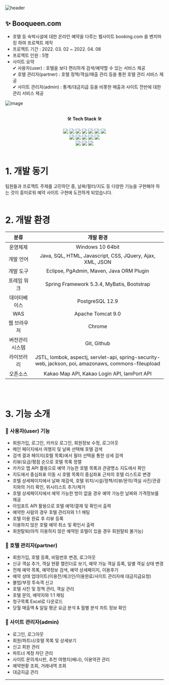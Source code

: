 ![header](https://capsule-render.vercel.app/api?type=Cylinder&color=003580&text=Booqueen.com&height=180&fontSize=50&fontColor=fff)
## ✨ Booqueen.com
- 호텔 등 숙박시설에 대한 온라인 예약을 다루는 웹사이트 <span color="#004679">booking</span><span color="#00A0D6">.com</span> 을 벤치마킹 하여 프로젝트 제작
- 프로젝트 기간 : 2022. 03. 02 ~ 2022. 04. 08
- 프로젝트 인원 : 5명
- 사이트 요약<br>
  ✔ 사용자(user) : 호텔을 보다 편리하게 검색/예약할 수 있는 서비스 제공<br>
  ✔ 호텔 관리자(partner) : 호텔 정책/객실/매출 관리 등을 통한 호텔 관리 서비스 제공<br>
  ✔ 사이트 관리자(admin) : 통계/대금지급 등을 비롯한 매출과 사이트 전반에 대한 관리 서비스 제공

![image](https://user-images.githubusercontent.com/97867506/165015588-eae1828c-4f46-479a-acb0-806b9ef7e138.png)
<br><br>
<div align="center">🛠<b> Tech Stack </b>🛠</div><br>
<div align="center">
  <img src="https://img.shields.io/badge/Java-007396?style=flat&logo=Java&logoColor=white"/>
  <img src="https://img.shields.io/badge/Spring-6DB33F?style=flat&logo=Spring&logoColor=white"/>
  <img src="https://img.shields.io/badge/JavaScript-F7DF1E?style=flat&logo=JavaScript&logoColor=white"/>
  <img src="https://img.shields.io/badge/HTML5-E34F26?style=flat&logo=HTML5&logoColor=white"/>
  <img src="https://img.shields.io/badge/CSS3-1572B6?style=flat&logo=CSS3&logoColor=white"/>
  <img src="https://img.shields.io/badge/jQuery-0769AD?style=flat&logo=jQuery&logoColor=white"/>
  <img src="https://img.shields.io/badge/JSON-000000?style=flat&logo=JSON&logoColor=white"/><br>
  <img src="https://img.shields.io/badge/Bootstrap-7952B3?style=flat&logo=Bootstrap&logoColor=white"/>
  <img src="https://img.shields.io/badge/Eclipse IDE-2C2255?style=flat&logo=Eclipse IDE&logoColor=white"/>
  <img src="https://img.shields.io/badge/Apache Tomcat-F8DC75?style=flat&logo=Apache Tomcat&logoColor=black"/>
  <img src="https://img.shields.io/badge/Amazon S3-569A31?style=flat&logo=Amazon S3&logoColor=white"/>
  <img src="https://img.shields.io/badge/Amazon AWS-232F3E?style=flat&logo=Amazon AWS&logoColor=white"/><br>
  <img src="https://img.shields.io/badge/PostgreSQL-4169E1?style=flat&logo=PostgreSQL&logoColor=white"/>
  <img src="https://img.shields.io/badge/Git-F05032?style=flat&logo=Git&logoColor=white"/>
  <img src="https://img.shields.io/badge/GitHub-181717?style=flat&logo=GitHub&logoColor=white"/>
</div><br>

# 1. 개발 동기
팀원들과 프로젝트 주제를 고민하던 중, 날짜/필터/지도 등 다양한 기능을 구현해야 하는 것이 흥미로워 예약 사이트 구현에 도전하게 되었습니다.
<br><br>

# 2. 개발 환경
| 분류 | 개발 환경 |
| :------------: | :-------------: |
| 운영체제 | Windows 10 64bit |
| 개발 언어 | Java, SQL, HTML, Javascript, CSS, JQuery, Ajax, XML, JSON |
| 개발 도구 | Eclipse, PgAdmin, Maven, Java ORM Plugin |
| 프레임 워크 | Spring Framework 5.3.4, MyBatis, Bootstrap |
| 데이터베이스 | PostgreSQL 12.9 |
| WAS | Apache Tomcat 9.0 |
| 웹 브라우저 | Chrome |
| 버전관리 시스템 | Git, Github |
| 라이브러리 | JSTL, lombok, aspectj, servlet-api, spring-security-web, jackson, poi, amazonaws, commons-fileupload |
| 오픈소스 | Kakao Map API, Kakao Login API, IamPort API |

<br><br>

# 3. 기능 소개

### 💛 사용자(user) 기능

- 회원가입, 로그인, 카카오 로그인, 회원정보 수정, 로그아웃
- 메인 페이지에서 여행지 및 날짜 선택해 호텔 검색
- 검색 결과 페이지(호텔 목록)에서 필터 선택을 통한 상세 검색
- 리뷰/요금/평점 순으로 호텔 목록 정렬
- 카카오 맵 API 활용으로 예약 가능한 호텔 목록과 관광명소 지도에서 확인
- 지도에서 중심좌표 이동 시 호텔 목록이 중심좌표 근처의 호텔 리스트로 변경
- 호텔 상세페이지에서 날짜 재검색, 호텔 위치/시설/정책/리뷰/문의/객실 사진/관광지와의 거리 확인, 위시리스트 추가/제거
- 호텔 상세페이지에서 예약 가능한 방이 없을 경우 예약 가능한 날짜와 가격정보를 제공
- 아임포트 API 활용으로 호텔 예약/결제 및 확인서 출력
- 예약한 사람의 경우 호텔 관리자와 1:1 채팅
- 호텔 이용 완료 후 리뷰 등록
- 이용하지 않은 호텔 예약 취소 및 확인서 출력
- 회원탈퇴(아직 이용하지 않은 예약된 호텔이 있을 경우 회원탈퇴 불가능)

### 💚 호텔 관리자(partner)

- 회원가입, 호텔 등록, 비밀번호 변경, 로그아웃
- 신규 객실 추가, 객실 현황 캘린더로 보기, 예약 가능 객실 등록, 일별 객실 상태 변경
- 전체 예약 목록, 예약정보 검색, 예약 상세페이지, 이용후기
- 예약 상태 업데이트(이용전/체크인/이용완료/사이트 관리자에 대금지급요청)
- 불법/부정 투숙객 신고
- 호텔 사진 및 정책 관리, 객실 관리
- 호텔 문의, 예약자와 1:1 채팅
- 청구목록 Excel로 다운로드
- 당월 매출액 & 일일 평균 요금 분석 & 월별 분석 차트 정보 확인

### 💙 사이트 관리자(admin)

- 로그인, 로그아웃
- 회원/파트너/호텔 목록 및 상세보기
- 신고 회원 관리
- 파트너 계정 차단 관리
- 사이트 문의게시판, 추천 여행지(배너), 이용약관 관리
- 예약현황 조회, 거래내역 조회
- 대금지급 관리

---

